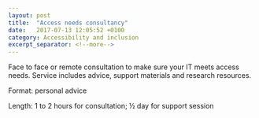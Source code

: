 ```yaml
---
layout: post
title:  "Access needs consultancy"
date:   2017-07-13 12:05:52 +0100
category: Accessibility and inclusion
excerpt_separator: <!--more-->
---
```


Face to face or remote consultation to make sure your IT meets access needs. Service includes advice, support materials and research resources.

Format: personal advice

Length: 1 to 2 hours for consultation; ½ day for support session
